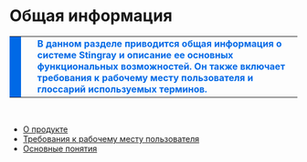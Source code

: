 <?xml version="1.0" encoding="utf-8" ?>
<!DOCTYPE html>
<html xmlns="http://www.w3.org/1999/xhtml">
<head>
  <meta http-equiv="Content-Type" content="text/html; charset=utf-8" />
  <meta name="generator" content="Adobe RoboHelp 2020" />
  <title>Общая информация</title>
  <meta name="topic-status" content="Draft" />
</head>
<body>
  <h1>Общая информация</h1>
  <table style="width: 100%;">
    <colgroup>
      <col style="width: 1px;" />
      <col style="width: 1px;" />
      <col />
    </colgroup>
    <tbody>
      <tr>
        <td style="background-color: #0069E6"> </td>
        <td> </td>
        <td><span style="font-weight:bold;"><span style="color:#0069e6;">В данном разделе приводится общая информация о системе Stingray и описание ее основных функциональных возможностей. Он также включает требования к рабочему месту пользователя и глоссарий используемых терминов.</span></span></td>
      </tr>
    </tbody>
  </table>
  <p> </p>
  <ul class="Disc">
    <li><a href="O_produkte.htm">О продукте</a></li>
    <li><a href="Trebovaniya_k_rabochemu_mestu_polzovatelya.htm">Требования к рабочему месту пользователя</a></li>
    <li><a href="Osnovnye_ponyatiya.htm">Основные понятия</a></li>
  </ul>
</body>
</html>